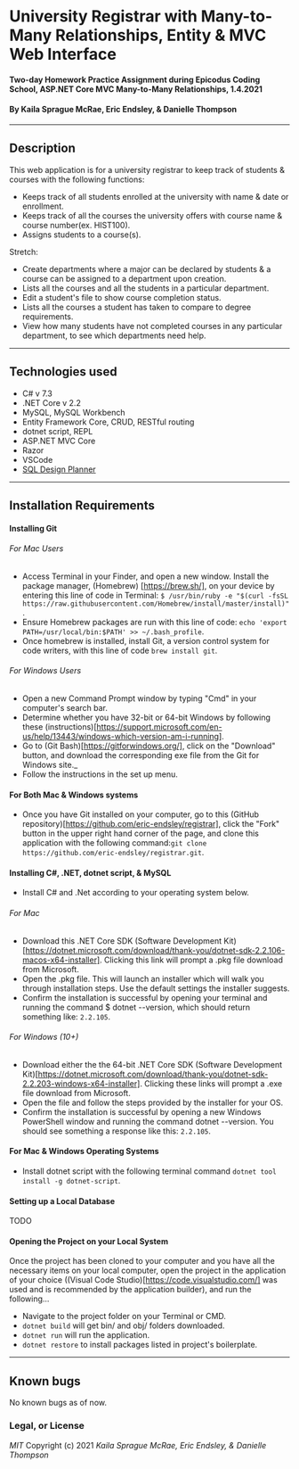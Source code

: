 # University Registrar with Many-to-Many Relationships, Entity & MVC Web Interface

#### Two-day Homework Practice Assignment during Epicodus Coding School, ASP.NET Core MVC Many-to-Many Relationships, 1.4.2021

#### By Kaila Sprague McRae, Eric Endsley, & Danielle Thompson

---

## Description

This web application is for a university registrar to keep track of students & courses with the following functions:

- Keeps track of all students enrolled at the university with name & date or enrollment.
- Keeps track of all the courses the university offers with course name & course number(ex. HIST100).
- Assigns students to a course(s).

Stretch:

- Create departments where a major can be declared by students & a course can be assigned to a department upon creation.
- Lists all the courses and all the students in a particular department.
- Edit a student's file to show course completion status.
- Lists all the courses a student has taken to compare to degree requirements.
- View how many students have not completed courses in any particular department, to see which departments need help.

---

## Technologies used

- C# v 7.3
- .NET Core v 2.2
- MySQL, MySQL Workbench
- Entity Framework Core, CRUD, RESTful routing
- dotnet script, REPL
- ASP.NET MVC Core
- Razor
- VSCode
- [SQL Design Planner](https://ondras.zarovi.cz/sql/demo/)

---

## Installation Requirements

#### Installing Git

###### For Mac Users

- Access Terminal in your Finder, and open a new window. Install the package manager, (Homebrew) [https://brew.sh/], on your device by entering this line of code in Terminal: `$ /usr/bin/ruby -e "$(curl -fsSL https://raw.githubusercontent.com/Homebrew/install/master/install)"`.
- Ensure Homebrew packages are run with this line of code: `echo 'export PATH=/usr/local/bin:$PATH' >> ~/.bash_profile`.
- Once homebrew is installed, install Git, a version control system for code writers, with this line of code `brew install git`.

###### For Windows Users

- Open a new Command Prompt window by typing "Cmd" in your computer's search bar.
- Determine whether you have 32-bit or 64-bit Windows by following these (instructions)[https://support.microsoft.com/en-us/help/13443/windows-which-version-am-i-running].
- Go to (Git Bash)[https://gitforwindows.org/], click on the "Download" button, and download the corresponding exe file from the Git for Windows site.\_
- Follow the instructions in the set up menu.

#### For Both Mac & Windows systems

- Once you have Git installed on your computer, go to this (GitHub repository)[https://github.com/eric-endsley/registrar], click the "Fork" button in the upper right hand corner of the page, and clone this application with the following command:`git clone https://github.com/eric-endsley/registrar.git`.

#### Installing C#, .NET, dotnet script, & MySQL

- Install C# and .Net according to your operating system below.

###### For Mac

- Download this .NET Core SDK (Software Development Kit)[https://dotnet.microsoft.com/download/thank-you/dotnet-sdk-2.2.106-macos-x64-installer]. Clicking this link will prompt a .pkg file download from Microsoft.
- Open the .pkg file. This will launch an installer which will walk you through installation steps. Use the default settings the installer suggests.
- Confirm the installation is successful by opening your terminal and running the command $ dotnet --version, which should return something like: `2.2.105`.

###### For Windows (10+)

- Download either the the 64-bit .NET Core SDK (Software Development Kit)[https://dotnet.microsoft.com/download/thank-you/dotnet-sdk-2.2.203-windows-x64-installer]. Clicking these links will prompt a .exe file download from Microsoft.
- Open the file and follow the steps provided by the installer for your OS.
- Confirm the installation is successful by opening a new Windows PowerShell window and running the command dotnet --version. You should see something a response like this: `2.2.105`.

#### For Mac & Windows Operating Systems

- Install dotnet script with the following terminal command `dotnet tool install -g dotnet-script`.

#### Setting up a Local Database

TODO

#### Opening the Project on your Local System

Once the project has been cloned to your computer and you have all the necessary items on your local computer, open the project in the application of your choice ((Visual Code Studio)[https://code.visualstudio.com/] was used and is recommended by the application builder), and run the following...

- Navigate to the project folder on your Terminal or CMD.
- `dotnet build` will get bin/ and obj/ folders downloaded.
- `dotnet run` will run the application.
- `dotnet restore` to install packages listed in project's boilerplate.

---

## Known bugs

No known bugs as of now.

### Legal, or License

_MIT_ Copyright (c) 2021 _*Kaila Sprague McRae, Eric Endsley, & Danielle Thompson*_
